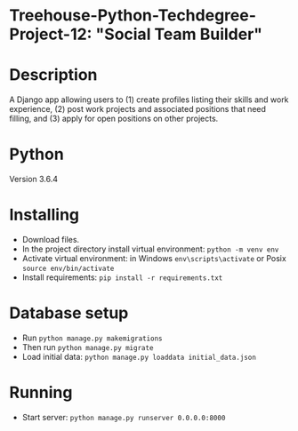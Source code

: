 # Treehouse-Python-Techdegree-Project-12: "Social Team Builder"

# Description

A Django app allowing users to (1) create profiles listing their skills and work experience,
(2) post work projects and associated positions that need filling, and (3) apply for open positions
on other projects.

# Python

Version 3.6.4

# Installing

- Download files.
- In the project directory install virtual environment: `python -m venv env`
- Activate virtual environment: in Windows `env\scripts\activate` or Posix `source env/bin/activate`
- Install requirements: `pip install -r requirements.txt`

# Database setup

- Run `python manage.py makemigrations`
- Then run `python manage.py migrate`
- Load initial data: `python manage.py loaddata initial_data.json`

# Running

- Start server: `python manage.py runserver 0.0.0.0:8000`
